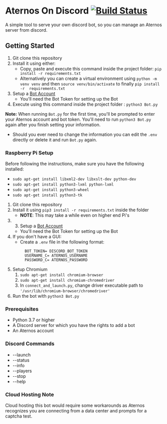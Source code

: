 # Aternos On Discord [![Build Status](https://travis-ci.com/Mekolaos/JackADit.svg?branch=master)](https://travis-ci.com/Mekolaos/JackADit)

A simple tool to serve your own discord bot, so you can manage an Aternos server from discord.

## Getting Started

1. Git clone this repository
2. Install it using either:
   * Copy, paste and execute this command inside the project folder: ```pip install -r requirements.txt```
   * Alternatively you can create a virtual environment using ```python -m venv venv``` and then ```source venv/bin/activate``` to finally ```pip install -r  requirements.txt```
3. Setup a [Bot Account](https://discordpy.readthedocs.io/en/latest/discord.html)
   - You'll need the Bot Token for setting up the Bot
4. Execute using this command inside the project folder : ```python3 Bot.py```

**Note:** When running ```Bot.py``` for the first time, you'll be prompted to enter your Aternos account and bot token. You'll need to run ```python3 Bot.py``` again after you finish setting your information.

* Should you ever need to change the information you can edit the ```.env``` directly or delete it and run ```Bot.py``` again.

### Raspberry Pi Setup

Before following the instructions, make sure you have the following installed: 
- `sudo apt-get install libxml2-dev libxslt-dev python-dev`
- `sudo apt-get install python3-lxml python-lxml`
- `sudo apt-get install python3-wheel`
- `sudo apt-get install python3-tk`


1. Git clone this repository
2. Install it using `pip3 install -r requirements.txt` inside the folder
   - **NOTE**: This may take a while even on higher end Pi's
3. 3. Setup a [Bot Account](https://discordpy.readthedocs.io/en/latest/discord.html)
   - You'll need the Bot Token for setting up the Bot
4. If you don't have a GUI:
   - Create a `.env` file in the following format:
      ```dotenv
        BOT_TOKEN= DISCORD_BOT_TOKEN
        USERNAME_C= ATERNOS_USERNAME
        PASSWORD_C= ATERNOS_PASSWORD
      ```
4. Setup Chromium 
   1. `sudo apt-get install chromium-browser`
   2. `sudo apt-get install chromium-chromedriver`
   3. In `connect_and_launch.py`, change driver executable path to `'/usr/lib/chromium-browser/chromedriver'`
5. Run the bot with `python3 Bot.py`


### Prerequisites

* Python 3.7 or higher
* A Discord server for which you have the rights to add a bot
* An Aternos account

### Discord Commands

* --launch
* --status
* --info
* --players
* --stop
* --help


### Cloud Hosting Note

Cloud hosting this bot would require some workarounds as Aternos recognizes you are connecting from a data center and prompts for a captcha test.


